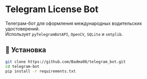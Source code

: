 # Telegram License Bot

Телеграм-бот для оформления международных водительских удостоверений.  
Использует `pyTelegramBotAPI`, `OpenCV`, `SQLite` и `smtplib`.

## 🚀 Установка
```bash
git clone https://github.com/Badma08/telegram_bot.git
cd telegram-bot
pip install -r requirements.txt
